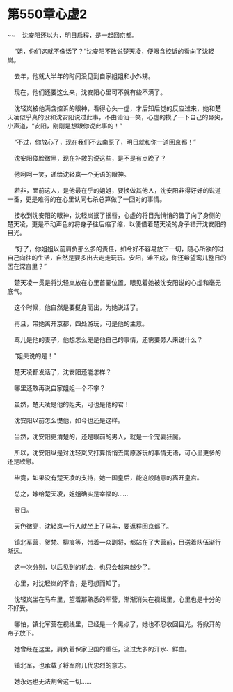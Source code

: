 # 第550章心虚2
~~&nbsp;&nbsp;&nbsp;&nbsp;沈安阳还以为，明日启程，是一起回京都。<br><br>&nbsp;&nbsp;&nbsp;&nbsp;“姐，你们这就不像话了？”沈安阳不敢说楚天凌，便眼含控诉的看向了沈轻岚。<br><br>&nbsp;&nbsp;&nbsp;&nbsp;去年，他就大半年的时间没见到自家姐姐和小外甥。<br><br>&nbsp;&nbsp;&nbsp;&nbsp;现在，他们还要这么来，沈安阳心里可不就有些不满了。<br><br>&nbsp;&nbsp;&nbsp;&nbsp;沈轻岚被他满含控诉的眼神，看得心头一虚，才后知后觉的反应过来，她和楚天凌似乎真的没和沈安阳说过此事，不由讪讪一笑，心虚的摸了一下自己的鼻尖，小声道，“安阳，刚刚是想跟你说此事的！”<br><br>&nbsp;&nbsp;&nbsp;&nbsp;“不过，你放心了，现在我们不去南原了，明日就和你一道回京都！”<br><br>&nbsp;&nbsp;&nbsp;&nbsp;沈安阳俊脸微黑，现在补救的说这些，是不是有点晚了？<br><br>&nbsp;&nbsp;&nbsp;&nbsp;他呵呵一笑，递给沈轻岚一个无语的眼神。<br><br>&nbsp;&nbsp;&nbsp;&nbsp;若非，面前这人，是他最在乎的姐姐，要换做其他人，沈安阳非得好好的说道一番，更是难得的在心里认同七杀总算做了一回对的事情。<br><br>&nbsp;&nbsp;&nbsp;&nbsp;接收到沈安阳的眼神，沈轻岚抿了抿唇，心虚的将目光悄悄的瞥了向了身侧的楚天凌，更是不动声色的将身子往后缩了缩，以便借着楚天凌的身子错开沈安阳的目光。<br><br>&nbsp;&nbsp;&nbsp;&nbsp;“好了，你姐姐以前肩负那么多的责任，如今好不容易放下一切，随心所欲的过自己向往的生活，自然是要多出去走走玩玩。安阳，难不成，你还希望鸾儿整日的困在深宫里？”<br><br>&nbsp;&nbsp;&nbsp;&nbsp;楚天凌一贯是将沈轻岚放在心里首要位置，眼见着她被沈安阳说的心虚和毫无底气。<br><br>&nbsp;&nbsp;&nbsp;&nbsp;这个时候，他自然是要挺身而出，为她说话了。<br><br>&nbsp;&nbsp;&nbsp;&nbsp;再且，带她离开京都，四处游玩，可是他的主意。<br><br>&nbsp;&nbsp;&nbsp;&nbsp;鸾儿是他的妻子，他想怎么宠是他自己的事情，还需要旁人来说什么？<br><br>&nbsp;&nbsp;&nbsp;&nbsp;“姐夫说的是！”<br><br>&nbsp;&nbsp;&nbsp;&nbsp;楚天凌都发话了，沈安阳还能怎样？<br><br>&nbsp;&nbsp;&nbsp;&nbsp;哪里还敢再说自家姐姐一个不字？<br><br>&nbsp;&nbsp;&nbsp;&nbsp;虽然，楚天凌是他的姐夫，可也是他的君！<br><br>&nbsp;&nbsp;&nbsp;&nbsp;沈安阳以前怎么憷他，如今也还是这样。<br><br>&nbsp;&nbsp;&nbsp;&nbsp;当然，沈安阳更清楚的，还是眼前的男人，就是一个宠妻狂魔。<br><br>&nbsp;&nbsp;&nbsp;&nbsp;所以，沈安阳纵是对沈轻岚又打算悄悄去南原游玩的事情无语，可心里更多的还是欣慰。<br><br>&nbsp;&nbsp;&nbsp;&nbsp;毕竟，如果没有楚天凌的支持，她一国皇后，能这般随意的离开皇宫。<br><br>&nbsp;&nbsp;&nbsp;&nbsp;总之，嫁给楚天凌，姐姐确实是幸福的……<br><br>&nbsp;&nbsp;&nbsp;&nbsp;翌日。<br><br>&nbsp;&nbsp;&nbsp;&nbsp;天色微亮，沈轻岚一行人就坐上了马车，要返程回京都了。<br><br>&nbsp;&nbsp;&nbsp;&nbsp;镇北军营，贺梵、柳痕等，带着一众副将，都站在了大营前，目送着队伍渐行渐远。<br><br>&nbsp;&nbsp;&nbsp;&nbsp;这一次分别，以后见到的机会，也只会越来越少了。<br><br>&nbsp;&nbsp;&nbsp;&nbsp;心里，对沈轻岚的不舍，是可想而知了。<br><br>&nbsp;&nbsp;&nbsp;&nbsp;沈轻岚坐在马车里，望着那熟悉的军营，渐渐消失在视线里，心里也是十分的不好受。<br><br>&nbsp;&nbsp;&nbsp;&nbsp;哪怕，镇北军营在视线里，已经是一个黑点了，她也不忍收回目光，将掀开的帘子放下。<br><br>&nbsp;&nbsp;&nbsp;&nbsp;她曾经在这里，肩负着保家卫国的重任，流过太多的汗水、鲜血。<br><br>&nbsp;&nbsp;&nbsp;&nbsp;镇北军，也承载了将军府几代忠烈的意志。<br><br>&nbsp;&nbsp;&nbsp;&nbsp;她永远也无法割舍这一切……<br><br>
                    

<script>_fwqdsqadxfw()</script>
<div><script>_dfwf1dw();</script></div>
<div><script>_dfwf1agdw();</script></div>
                